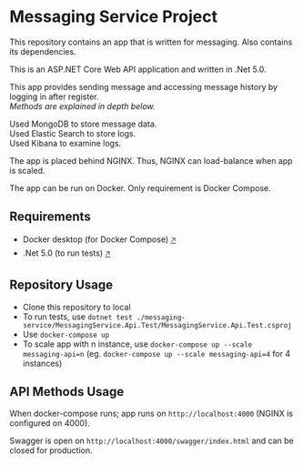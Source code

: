 # Messaging Service Project

This repository contains an app that is written for messaging. Also contains its dependencies.  

This is an ASP.NET Core Web API application and written in .Net 5.0.  

This app provides sending message and accessing message history by logging in after register.  
*Methods are explained in depth below.*  

Used MongoDB to store message data.  
Used Elastic Search to store logs.  
Used Kibana to examine logs.  

The app is placed behind NGINX. Thus, NGINX can load-balance when app is scaled.

The app can be run on Docker. Only requirement is Docker Compose.

## Requirements

 - Docker desktop (for Docker Compose) [🡥](https://www.docker.com/products/docker-desktop)
 - .Net 5.0 (to run tests) [🡥](https://dotnet.microsoft.com/download/dotnet/5.0) 

## Repository Usage

 - Clone this repository to local 
 - To run tests, use `dotnet test ./messaging-service/MessagingService.Api.Test/MessagingService.Api.Test.csproj`
 - Use `docker-compose up` 
 - To scale app with n instance, use `docker-compose up --scale messaging-api=n` (eg. `docker-compose up --scale messaging-api=4` for 4 instances)


## API Methods Usage

When docker-compose runs; app runs on `http://localhost:4000` (NGINX is configured on 4000). 

Swagger is open on `http://localhost:4000/swagger/index.html` and can be closed for production. 
